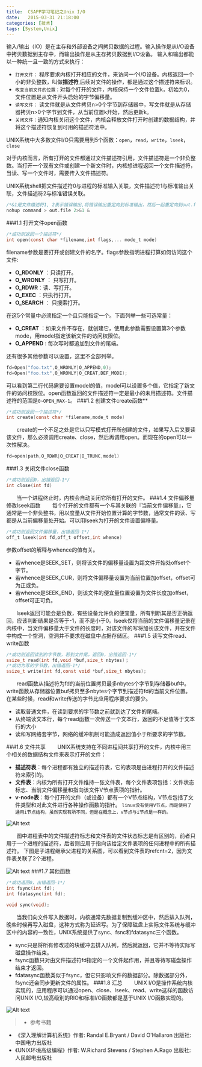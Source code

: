 ```yaml
---
title:  CSAPP学习笔记之Unix I/O
date:  	2015-03-31 21:18:00
categories: [技术]
tags: [System,Unix]
---
```

输入/输出（IO）是在主存和外部设备之间拷贝数据的过程。输入操作是从I/O设备中拷贝数据到主存中，而输出操作是从主存拷贝数据到I/O设备。
输入和输出都能以一种统一且一致的方式来执行：

- `打开文件：` 程序要求内核打开相应的文件，来访问一个I/O设备。内核返回一个小的非负整数，叫做**描述符**,后续对文件的操作，都是通过这个描述符来标识。
- `改变当前文件的位置：`对每个打开的文件，内核保持一个文件位置k，初始为0，文件位置是从文件开头启始的字节偏移量。
- `读写文件：` 读文件就是从文件拷贝n>0个字节到存储器中，写文件就是从存储器拷贝n>0个字节到文件，从当前位置k开始，然后更新k。
- `关闭文件：`通知内核关闭这个文件，内核会释放文件打开时创建的数据结构，并将这个描述符恢复到可用的描述符池中。

UNIX系统中大多数文件I/O只需要用到5个函数：`open`，`read`，`write`，`lseek`，`close`

对于内核而言，所有打开的文件都通过文件描述符引用，文件描述符是一个非负整数。当打开一个现有文件或创建一个新文件时，内核想进程返回一个文件描述符，当读、写一个文件时，需要传入文件描述符。

UNIX系统shell把文件描述符0与进程的标准输入关联，文件描述符1与标准输出关联，文件描述符2与标准错误关联。

```c
/*&1是文件描述符1, 2表示错误输出,将错误输出重定向到标准输出，然后一起重定向到out.file中。*/
nohup command > out.file 2>&1 &
```
###1.1 打开文件open函数
```c
/*成功则返回一个描述符*/
int open(const char *filename,int flags,... mode_t mode)
```
filename参数是要打开或创建文件的名字。flags参数指明进程打算如何访问这个文件:

- **O_RDONLY** ：只读打开。
- **O_WRONLY** ： 只写打开。
- **O_RDWR**：读、写打开。
- **O_EXEC** ：只执行打开。
- **O_SEARCH** ： 只搜索打开。

在这5个常量中必须指定一个且只能指定一个。下面列举一些可选常量：

- **O_CREAT** ：如果文件不存在，就创建它，使用此参数需要设置第3个参数mode，用model指定该新文件的访问权限位。
- **O_APPEND** :  每次写时都追加到文件的尾端。

还有很多其他参数可以设置，这里不全部列举。

```c
fd=Open("foo.txt",O_WRONLY|O_APPEND,0);
fd=Open("foo.txt",O_WRONLY|O_CREAT,DEF_MODE);
```
可以看到第二行代码需要设置model的值，model可以设置多个值，它指定了新文件的访问权限位。open函数返回的文件描述符一定是最小的未用描述符。文件描述符的范围是`0~OPEN_MAX-1`。
###1.2 创建文件create函数**
```c
/*成功则返回一个描述符*/
int create(const char *filename,mode_t mode)
```
&nbsp; &nbsp; &nbsp; &nbsp;create的一个不足之处是它以只写模式打开所创建的文件，如果写入后又要读该文件，那么必须调用create、close，然后再调用open。而现在的open可以一次性解决。

```c
fd=open(path,O_RDWR|O_CREAT|O_TRUNC,model)
```
###1.3 关闭文件close函数
```c
/*成功则返回0，出错返回-1*/
int close(int fd)
```
&nbsp; &nbsp; &nbsp; &nbsp;当一个进程终止时，内核会自动关闭它所有打开的文件。
###1.4 文件偏移量修改lseek函数
&nbsp; &nbsp; &nbsp; &nbsp;每个打开的文件都有一个与其关联的『当前文件偏移量』，它通常是一个非负整书，用以度量从文件开始位置计算的字节数，通常文件的读、写都是从当前偏移量处开始。可以用lseek为打开的文件设置偏移量。

```c
/*成功则返回文件偏移量，出错返回-1*/
off_t lseek(int fd,off_t offset,int whence)
```
参数offset的解释与whence的值有关。

- 若whence是SEEK_SET，则将该文件的偏移量设置为距文件开始处offset个字节。
- 若whence是SEEK_CUR，则将文件偏移量设置为当前位置加offset，offset可为正或负。
- 若whence是SEEK_END，则该文件的便宜量位置设置为文件长度加offset，offset可正可负。

&nbsp; &nbsp; &nbsp; &nbsp;lseek返回可能会是负数，有些设备允许负的便宜量，所有判断其是否正确返回，应该判断结果是否等于-1，而不是小于0。lseek仅将当前的文件偏移量记录在内核中，当文件偏移量大于文件的长度时，对该文件的写将加长该文件，并在文件中构成一个空洞，空洞并不要求在磁盘中占据存储区。
###1.5 读写文件read、write函数
```c
/*成功则返回读到的字节数，若到文件尾，返回0，出错返回-1*/
ssize_t read(int fd,void *buf,size_t nbytes)；
/*成功为写的字节数，出错返回-1*/
ssize_t write(int fd,const void *buf,size_t nbytes);
```
&nbsp; &nbsp; &nbsp; &nbsp;read函数从描述符为fd的当前位置拷贝最多nbytes个字节到存储器buf中。write函数从存储器位置buf拷贝至多nbytes个字节到描述符fd的当前文件位置。
在某些时候，read和write传送的字节比应用程序要求的要少。

- 读取普通文件，在读到要求的字节数之前就到达了文件的尾端。
- 从终端读文本行，每个read函数一次传送一个文本行，返回的不足值等于文本行的大小
- 读和写网络套字节，网络的缓冲机制可能造成返回值小于所要求的字节数。

###1.6 文件共享
&nbsp; &nbsp; &nbsp; &nbsp;UNIX系统支持在不同进程间共享打开的文件，内核中用三个相关的数据结构文件来表示打开的文件：

- **描述符表**：每个进程都有独立的描述符表，它的表项是由进程打开的文件描述符来索引的。
- **文件表**：内核为所有打开文件维持一张文件表，每个文件表项包括：文件状态标志、当前文件偏移量和指向该文件V节点表项的指针。
- **v-node表**：每个打开的文件（或设备）都有一个V节点结构，V节点包括了文件类型和对此文件进行各种操作函数的指针。
`linux没有使用V节点，而是使用了通用i节点结构，虽然实现有所不同，但是在概念上，v节点与i节点是一样的。`

![Alt text](/img/technology/20150331-1.png)

&nbsp; &nbsp; &nbsp; &nbsp;图中进程表中的文件描述符标志和文件表的文件状态标志是有区别的，前者只用于一个进程的描述符，后者则应用于指向该给定文件表项的任何进程中的所有描述符。
下图是子进程继承父进程的关系图，可以看到文件表的refcnt=2，因为文件表关联了2个进程。

![Alt text](/img/technology/20150331-2.png)
###1.7 其他函数
```c
/*成功返回0，出错返回-1*/
int fsync(int fd);
int fdatasync(int fd);

void sync(void);
```
&nbsp; &nbsp; &nbsp; &nbsp;当我们向文件写入数据时，内核通常先数据复制到缓冲区中，然后排入队列，晚些时候再写入磁盘，这种方式称为延迟写。为了保障磁盘上实际文件系统与缓冲区中的内容的一致性，UNIX系统提供了sync、fsnc和fdatasync三个函数。
- sync只是将所有修改过的块缓冲去排入队列，然后就返回，它并不等待实际写磁盘操作结束。
- fsync函数只对由文件描述符fd指定的一个文件起作用，并且等待写磁盘操作结束才返回。
- fdatasync函数类似于fsync，但它只影响文件的数据部分。除数据部分外，fsync还会同步更新文件的属性。
###1.8 汇总
&nbsp; &nbsp; &nbsp; &nbsp;UNIX I/O是操作系统内核实现的，应用程序可以通过open、close、lseek、read、write这样的函数访问UNIX I/O,较高级别的RIO和标准I/O函数都是基于UNIX I/O函数实现的。

![Alt text](/img/technology/20150331-3.png)

> - 参考书籍
- 《深入理解计算机系统》作者: Randal E.Bryant / David O'Hallaron 出版社: 中国电力出版社
- 《UNIX环境高级编程》作者: W.Richard Stevens / Stephen A.Rago 出版社: 人民邮电出版社

